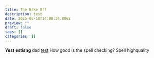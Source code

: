```yaml
---
title: The Bake Off
description: test
date: 2025-06-18T14:08:34.886Z
preview: ""
draft: false
tags: []
categories: []
---
```


**Yest** $\mathbf{estisng}$ dad [test](https://frontmatter.codes/docs/markdown) How good is the spell checking? Spell highquality 